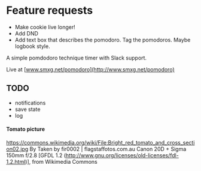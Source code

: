 # Feature requests

* Make cookie live longer!
* Add DND
* Add text box that describes the pomodoro. Tag the pomodoros. Maybe logbook style.

A simple pomdodoro technique timer with Slack support.

Live at [www.smxg.net/pomodoro](http://www.smxg.net/pomodoro)

## TODO
* notifications
* save state
* log

#### Tomato picture

https://commons.wikimedia.org/wiki/File:Bright_red_tomato_and_cross_section02.jpg
By Taken by fir0002 | flagstaffotos.com.au Canon 20D + Sigma 150mm f/2.8 [GFDL 1.2 (http://www.gnu.org/licenses/old-licenses/fdl-1.2.html)], from Wikimedia Commons
